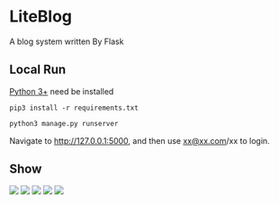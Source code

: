 # LiteBlog
A blog system written By Flask

## Local Run

  [Python 3+](https://www.python.org/downloads/) need be installed

  ```
  pip3 install -r requirements.txt
  ```
  
  ```bash	
  python3 manage.py runserver
  ```
  Navigate to http://127.0.0.1:5000, and then use xx@xx.com/xx to login.

  ## Show
  ![](https://github.com/BoyceYang/LiteBlog/blob/master/screenshoots/s5.png)
  ![](https://github.com/BoyceYang/LiteBlog/blob/master/screenshoots/s1.png)
  ![](https://github.com/BoyceYang/LiteBlog/blob/master/screenshoots/s2.png)
  ![](https://github.com/BoyceYang/LiteBlog/blob/master/screenshoots/s3.png)
  ![](https://github.com/BoyceYang/LiteBlog/blob/master/screenshoots/s4.png)
  

 

